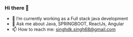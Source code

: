 ### Hi there 👋

- 🌱 I’m currently working as a Full stack java development
- 💬 Ask me about Java, SPRINGBOOT, ReactJs, Angular
- 📫 How to reach me: singhdk.singh68@gmail.com
